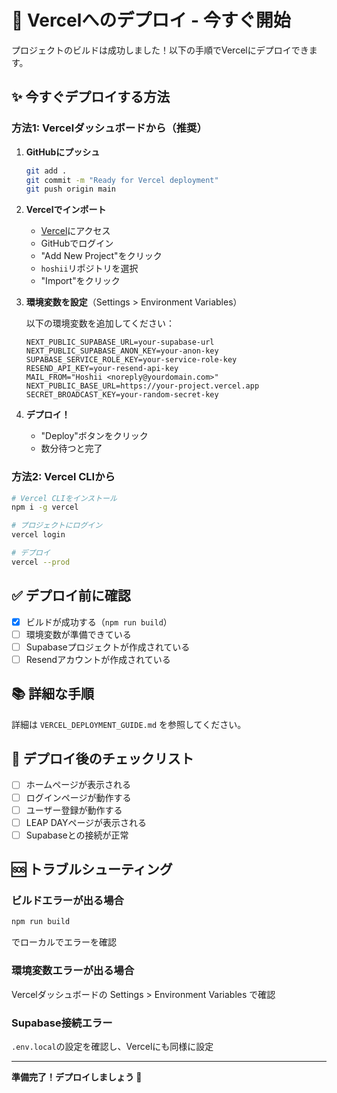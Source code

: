 # 🚀 Vercelへのデプロイ - 今すぐ開始

プロジェクトのビルドは成功しました！以下の手順でVercelにデプロイできます。

## ✨ 今すぐデプロイする方法

### 方法1: Vercelダッシュボードから（推奨）

1. **GitHubにプッシュ**
   ```bash
   git add .
   git commit -m "Ready for Vercel deployment"
   git push origin main
   ```

2. **Vercelでインポート**
   - [Vercel](https://vercel.com)にアクセス
   - GitHubでログイン
   - "Add New Project"をクリック
   - `hoshii`リポジトリを選択
   - "Import"をクリック

3. **環境変数を設定**（Settings > Environment Variables）
   
   以下の環境変数を追加してください：
   
   ```
   NEXT_PUBLIC_SUPABASE_URL=your-supabase-url
   NEXT_PUBLIC_SUPABASE_ANON_KEY=your-anon-key
   SUPABASE_SERVICE_ROLE_KEY=your-service-role-key
   RESEND_API_KEY=your-resend-api-key
   MAIL_FROM="Hoshii <noreply@yourdomain.com>"
   NEXT_PUBLIC_BASE_URL=https://your-project.vercel.app
   SECRET_BROADCAST_KEY=your-random-secret-key
   ```

4. **デプロイ！**
   - "Deploy"ボタンをクリック
   - 数分待つと完了

### 方法2: Vercel CLIから

```bash
# Vercel CLIをインストール
npm i -g vercel

# プロジェクトにログイン
vercel login

# デプロイ
vercel --prod
```

## ✅ デプロイ前に確認

- [x] ビルドが成功する（`npm run build`）
- [ ] 環境変数が準備できている
- [ ] Supabaseプロジェクトが作成されている
- [ ] Resendアカウントが作成されている

## 📚 詳細な手順

詳細は `VERCEL_DEPLOYMENT_GUIDE.md` を参照してください。

## 🎯 デプロイ後のチェックリスト

- [ ] ホームページが表示される
- [ ] ログインページが動作する
- [ ] ユーザー登録が動作する
- [ ] LEAP DAYページが表示される
- [ ] Supabaseとの接続が正常

## 🆘 トラブルシューティング

### ビルドエラーが出る場合
```bash
npm run build
```
でローカルでエラーを確認

### 環境変数エラーが出る場合
Vercelダッシュボードの Settings > Environment Variables で確認

### Supabase接続エラー
`.env.local`の設定を確認し、Vercelにも同様に設定

---

**準備完了！デプロイしましょう 🚀**

